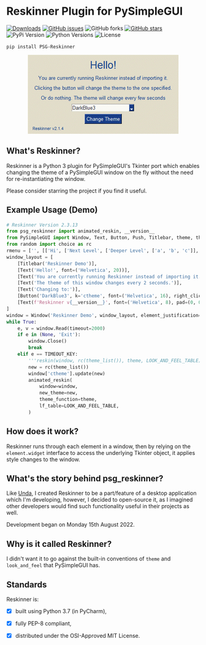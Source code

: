 # Reskinner Plugin for PySimpleGUI

[![Downloads](https://static.pepy.tech/personalized-badge/psg-reskinner?period=total&units=international_system&left_color=grey&right_color=yellowgreen&left_text=downloads)](https://pepy.tech/project/psg-reskinner)
[![GitHub issues](https://img.shields.io/github/issues/definite-d/psg_reskinner)](https://github.com/definite-d/psg_reskinner/issues)
![GitHub forks](https://img.shields.io/github/forks/definite-d/psg_reskinner?logo=github&style=flat)
[![GitHub stars](https://img.shields.io/github/stars/definite-d/psg_reskinner)](https://github.com/definite-d/psg_reskinner/stargazers)
![PyPi Version](https://img.shields.io/pypi/v/psg-reskinner?style=flat)
![Python Versions](https://img.shields.io/pypi/pyversions/psg-reskinner.svg?style=flat&logo=python])
![License](https://img.shields.io/pypi/l/psg-reskinner.svg?style=flat&version=latest)

````shell
pip install PSG-Reskinner
````

<p align="center"> 
    <img src="https://github.com/definite-d/psg_reskinner/blob/main/res/demo.gif">
</p>

## What's Reskinner?

Reskinner is a Python 3 plugin for PySimpleGUI's Tkinter port which enables changing the theme of a PySimpleGUI window on the fly without the need for re-instantiating the window.

Please consider starring the project if you find it useful.

## Example Usage (Demo)

```python
# Reskinner Version 2.3.13
from psg_reskinner import animated_reskin, __version__
from PySimpleGUI import Window, Text, Button, Push, Titlebar, theme, theme_list, LOOK_AND_FEEL_TABLE, TIMEOUT_KEY
from random import choice as rc
rmenu = ['', [['Hi', ['Next Level', ['Deeper Level', ['a', 'b', 'c']], 'Hoho']], 'There']]
window_layout = [
    [Titlebar('Reskinner Demo')],
    [Text('Hello!', font=('Helvetica', 20))],
    [Text('You are currently running Reskinner instead of importing it.')],
    [Text('The theme of this window changes every 2 seconds.')],
    [Text('Changing to:')],
    [Button('DarkBlue3', k='ctheme', font=('Helvetica', 16), right_click_menu=rmenu)],
    [Text(f'Reskinner v{__version__}', font=('Helvetica', 8), pad=(0, 0)), Push()],
]
window = Window('Reskinner Demo', window_layout, element_justification='center')
while True:
    e, v = window.Read(timeout=2000)
    if e in (None, 'Exit'):
        window.Close()
        break
    elif e == TIMEOUT_KEY:
        '''reskin(window, rc(theme_list()), theme, LOOK_AND_FEEL_TABLE)'''
        new = rc(theme_list())
        window['ctheme'].update(new)
        animated_reskin(
            window=window,
            new_theme=new,
            theme_function=theme,
            lf_table=LOOK_AND_FEEL_TABLE,
        )
```

## How does it work?

Reskinner runs through each element in a window, then by relying on the `element.widget` interface to access the underlying Tkinter object, it applies style changes to the window.

## What's the story behind psg_reskinner?
Like [Unda](https://github.com/definite-d/unda), I created Reskinner to be a part/feature of a desktop application which I'm developing, however, I decided to open-source it, as I imagined other developers would find such functionality useful in their projects as well.

Development began on Monday 15th August 2022.

## Why is it called Reskinner?
I didn't want it to go against the built-in conventions of `theme` and `look_and_feel` that PySimpleGUI has.

## Standards
Reskinner is:

 - [X] built using Python 3.7 (in PyCharm),

 - [X] fully PEP-8 compliant,

 - [X] distributed under the OSI-Approved MIT License.
